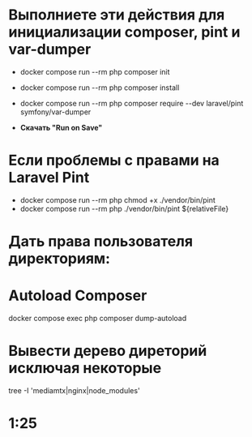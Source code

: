 # Выполниете эти действия для инициализации composer, pint и var-dumper

- docker compose run --rm php composer init

- docker compose run --rm php composer install

- docker compose run --rm php composer require --dev laravel/pint symfony/var-dumper

- **Скачать "Run on Save"**

# Если проблемы с правами на Laravel Pint

- docker compose run --rm php chmod +x ./vendor/bin/pint
- docker compose run --rm php ./vendor/bin/pint ${relativeFile}

# Дать права пользователя директориям:

<!-- sudo chown -R ninja:ninja /home/ninja/vscode/project/src /home/ninja/vscode/project/composer.json /home/ninja/vscode/project/composer.lock

sudo chown -R $USER:$USER vendor

docker exec -it project-php-1 composer dump-autoload -->

# Autoload Composer

docker compose exec php composer dump-autoload

# Вывести дерево диреторий исключая некоторые

tree -I 'mediamtx|nginx|node_modules'

# 1:25

